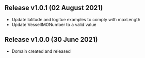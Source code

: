 Release v1.0.1 (02 August 2021)
-------------------------------
- Update latitude and logitue examples to comply with maxLength
- Update VesselIMONumber to a valid value

Release v1.0.0 (30 June 2021)
-----------------------------
- Domain created and released
